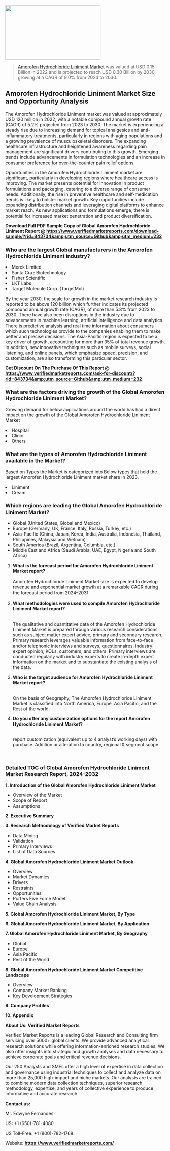 <img src="https://ffe5etoiles.com/wp-content/uploads/2024/12/MST1-300x171.png" alt="" width="300" height="171" class="alignnone size-medium wp-image-20088" /><blockquote><p><p><a href="https://www.verifiedmarketreports.com/download-sample/?rid=843734&utm_source=Github&utm_medium=232" target="_blank">Amorofen Hydrochloride Liniment Market</a> was valued at USD 0.15 Billion in 2022 and is projected to reach USD 0.30 Billion by 2030, growing at a CAGR of 9.0% from 2024 to 2030.</p></blockquote><p><h2>Amorofen Hydrochloride Liniment Market Size and Opportunity Analysis</h2> <p>The Amorofen Hydrochloride Liniment market was valued at approximately USD 120 million in 2022, with a notable compound annual growth rate (CAGR) of 5.2% projected from 2023 to 2030. The market is experiencing a steady rise due to increasing demand for topical analgesics and anti-inflammatory treatments, particularly in regions with aging populations and a growing prevalence of musculoskeletal disorders. The expanding healthcare infrastructure and heightened awareness regarding pain management are significant drivers contributing to this growth. Emerging trends include advancements in formulation technologies and an increase in consumer preference for over-the-counter pain relief options.</p> <p>Opportunities in the Amorofen Hydrochloride Liniment market are significant, particularly in developing regions where healthcare access is improving. The market presents potential for innovation in product formulations and packaging, catering to a diverse range of consumer needs. Additionally, the rise in preventive healthcare and self-medication trends is likely to bolster market growth. Key opportunities include expanding distribution channels and leveraging digital platforms to enhance market reach. As new applications and formulations emerge, there is potential for increased market penetration and product diversification.</p> </p><p class=""><strong>Download Full PDF Sample Copy of Global Amorofen Hydrochloride Liniment Report @ <a href="https://www.verifiedmarketreports.com/download-sample/?rid=843734&amp;utm_source=Github&amp;utm_medium=232" target="_blank">https://www.verifiedmarketreports.com/download-sample/?rid=843734&amp;utm_source=Github&amp;utm_medium=232</a></strong></p><h3 id="" class="">Who are the largest Global manufacturers in the Amorofen Hydrochloride Liniment industry?</h3><p><li>Merck Limited</li><li> Santa Cruz Biotechnology</li><li> Fisher Scientific</li><li> LKT Labs</li><li> Target Molecule Corp. (TargetMol)</li></p><div class=""><div class="" dir="" data-message-author-role="" data-message-id="" data-message-model-slug=""><div class=""><div class=""><div class=""><div class="" dir="" data-message-author-role="" data-message-id="" data-message-model-slug=""><div class=""><div class=""><p>By the year 2030, the scale for growth in the market research industry is reported to be above 120 billion which further indicates its projected compound annual growth rate (CAGR), of more than 5.8% from 2023 to 2030. There have also been disruptions in the industry due to advancements in machine learning, artificial intelligence and data analytics There is predictive analysis and real time information about consumers which such technologies provide to the companies enabling them to make better and precise decisions. The Asia-Pacific region is expected to be a key driver of growth, accounting for more than 35% of total revenue growth. In addition, new innovative techniques such as mobile surveys, social listening, and online panels, which emphasize speed, precision, and customization, are also transforming this particular sector.</p><p><strong>Get Discount On The Purchase Of This Report @&nbsp; <a href="https://www.verifiedmarketreports.com/ask-for-discount/?rid=843734&amp;utm_source=Github&amp;utm_medium=232" target="_blank">https://www.verifiedmarketreports.com/ask-for-discount/?rid=843734&amp;utm_source=Github&amp;utm_medium=232</a></strong></p></div></div></div></div></div></div></div></div><h3 id="" class="">What are the factors driving the growth of the Global Amorofen Hydrochloride Liniment Market?</h3><p id="" class="">Growing demand for below applications around the world has had a direct impact on the growth of the Global Amorofen Hydrochloride Liniment Market</p><p id="" class=""><li>Hospital</li><li> Clinic</li><li> Others</li></p><h3 id="" class="">What are the types of Amorofen Hydrochloride Liniment available in the Market?</h3><p id="" class="">Based on Types the Market is categorized into Below types that held the largest Amorofen Hydrochloride Liniment market share In 2023.</p><p id="" class=""><li>Liniment</li><li> Cream</li></p><h3 id="" class="">Which regions are leading the Global Amorofen Hydrochloride Liniment Market?</h3><ul><li>Global (United States, Global and Mexico)</li><li>Europe (Germany, UK, France, Italy, Russia, Turkey, etc.)</li><li>Asia-Pacific (China, Japan, Korea, India, Australia, Indonesia, Thailand, Philippines, Malaysia and Vietnam)</li><li>South America (Brazil, Argentina, Columbia, etc.)</li><li>Middle East and Africa (Saudi Arabia, UAE, Egypt, Nigeria and South Africa)</li></ul><p><ol><li><strong>What is the forecast period for Amorofen Hydrochloride Liniment Market report?<br /></strong><br /><span data-sheets-root="1" data-sheets-value="{&quot;1&quot;:2,&quot;2&quot;:&quot;XXXX size is expected to develop revenue and exponential market growth at a remarkable CAGR during the forecast period from 2024&ndash;2030.&quot;}" data-sheets-userformat="{&quot;2&quot;:12674,&quot;4&quot;:{&quot;1&quot;:2,&quot;2&quot;:16776960},&quot;10&quot;:2,&quot;11&quot;:0,&quot;15&quot;:&quot;Arial&quot;,&quot;16&quot;:12}">Amorofen Hydrochloride Liniment Market size is expected to develop revenue and exponential market growth at a remarkable CAGR during the forecast period from 2024&ndash;2031.</span><br /><br /></li><li><strong>What methodologies were used to compile Amorofen Hydrochloride Liniment Market report?<br /><br /></strong><p>The qualitative and quantitative data of the&nbsp;Amorofen Hydrochloride Liniment Market is prepared through various research considerations such as subject matter expert advice, primary and secondary research. Primary research leverages valuable information from face-to-face and/or telephonic interviews and surveys, questionnaires, industry expert opinion, KOLs, customers, and others. Primary interviews are conducted regularly with industry experts to create in-depth expert information on the market and to substantiate the existing analysis of the data.&nbsp;</p></li><li><strong>Who is the target audience for Amorofen Hydrochloride Liniment Market report?<br /><br /></strong><p>On the basis of Geography, The&nbsp;Amorofen Hydrochloride Liniment Market is classified into North America, Europe, Asia Pacific, and the Rest of the world.</p></li><li><strong>Do you offer any customization options for the report Amorofen Hydrochloride Liniment Market?<br /><br /></strong><p>report customization (equivalent up to 4 analyst&rsquo;s working days) with purchase. Addition or alteration to country, regional &amp; segment scope</p><p>&nbsp;</p></li></ol></p><h3 id="" class="">Detailed TOC of Global Amorofen Hydrochloride Liniment Market Research Report, 2024-2032</h3><p id="" class=""><strong>1. Introduction of the Global Amorofen Hydrochloride Liniment Market</strong></p><ul><li>Overview of the Market</li><li>Scope of Report</li><li>Assumptions</li></ul><p id="" class=""><strong>2. Executive Summary</strong></p><p id="" class=""><strong>3. Research Methodology of&nbsp;Verified Market Reports</strong></p><ul><li>Data Mining</li><li>Validation</li><li>Primary Interviews</li><li>List of Data Sources</li></ul><p id="" class=""><strong>4. Global Amorofen Hydrochloride Liniment Market Outlook</strong></p><ul><li>Overview</li><li>Market Dynamics</li><li>Drivers</li><li>Restraints</li><li>Opportunities</li><li>Porters Five Force Model</li><li>Value Chain Analysis</li></ul><p id="" class=""><strong>5. Global Amorofen Hydrochloride Liniment Market, By&nbsp;Type</strong></p><p id="" class=""><strong>6. Global Amorofen Hydrochloride Liniment Market, By Application</strong></p><p id="" class=""><strong>7. Global Amorofen Hydrochloride Liniment Market, By Geography</strong></p><ul><li>Global</li><li>Europe</li><li>Asia Pacific</li><li>Rest of the World</li></ul><p id="" class=""><strong>8. Global Amorofen Hydrochloride Liniment Market Competitive Landscape</strong></p><ul><li>Overview</li><li>Company Market Ranking</li><li>Key Development Strategies</li></ul><p id="" class=""><strong>9. Company Profiles</strong></p><p id="" class=""><strong>10. Appendix</strong></p><p id="" class=""><strong>About Us: Verified Market Reports</strong></p><p id="" class="">Verified Market Reports is a leading Global Research and Consulting firm servicing over 5000+ global clients. We provide advanced analytical research solutions while offering information-enriched research studies. We also offer insights into strategic and growth analyses and data necessary to achieve corporate goals and critical revenue decisions.</p><p id="" class="">Our 250 Analysts and SMEs offer a high level of expertise in data collection and governance using industrial techniques to collect and analyze data on more than 25,000 high-impact and niche markets. Our analysts are trained to combine modern data collection techniques, superior research methodology, expertise, and years of collective experience to produce informative and accurate research.</p><p id="" class=""><strong>Contact us:</strong></p><p id="" class="">Mr. Edwyne Fernandes</p><p id="" class="">US: +1 (650)-781-4080</p><p id="" class="">US Toll-Free: +1 (800)-782-1768</p><p id="" class="">Website: <a target="" data-test-app-aware-link=""><strong>https://www.verifiedmarketreports.com/</strong></a></p>
